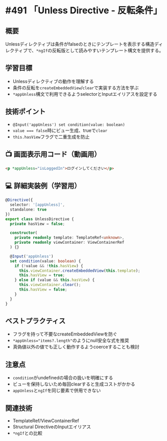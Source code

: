 # #491 「Unless Directive - 反転条件」

## 概要
Unlessディレクティブは条件がfalseのときにテンプレートを表示する構造ディレクティブで、`*ngIf`の反転版として読みやすいテンプレート構文を提供する。

## 学習目標
- Unlessディレクティブの動作を理解する
- 条件の反転を`createEmbeddedView`/`clear`で実装する方法を学ぶ
- `*appUnless`構文で利用できるようselectorとInputエイリアスを設定する

## 技術ポイント
- `@Input('appUnless') set condition(value: boolean)`
- `value === false`時にビュー生成、trueで`clear`
- `this.hasView`フラグで二重生成を防止

## 📺 画面表示用コード（動画用）
```html
<p *appUnless="isLoggedIn">ログインしてください</p>
```

## 💻 詳細実装例（学習用）
```typescript
@Directive({
  selector: '[appUnless]',
  standalone: true
})
export class UnlessDirective {
  private hasView = false;

  constructor(
    private readonly template: TemplateRef<unknown>,
    private readonly viewContainer: ViewContainerRef
  ) {}

  @Input('appUnless')
  set condition(value: boolean) {
    if (!value && !this.hasView) {
      this.viewContainer.createEmbeddedView(this.template);
      this.hasView = true;
    } else if (value && this.hasView) {
      this.viewContainer.clear();
      this.hasView = false;
    }
  }
}
```

## ベストプラクティス
- フラグを持って不要なcreateEmbeddedViewを防ぐ
- `*appUnless="items?.length"`のようにnull安全な式を推奨
- 真偽値以外の値でも正しく動作するようcoerceすることも検討

## 注意点
- `condition`がundefinedの場合の扱いを明確にする
- ビューを保持しないため毎回clearすると生成コストがかかる
- `appUnless`と`ngIf`を同じ要素で併用できない

## 関連技術
- TemplateRef/ViewContainerRef
- Structural DirectiveのInputエイリアス
- `*ngIf`との比較
